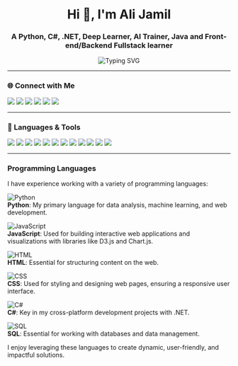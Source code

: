 <h1 align="center">Hi 👋, I'm Ali Jamil</h1>
<h3 align="center">A Python, C#, .NET, Deep Learner, AI Trainer, Java and Front-end/Backend Fullstack learner</h3>

<p align="center">
  <img src="https://readme-typing-svg.herokuapp.com?font=Fira+Code&size=22&pause=1000&center=true&vCenter=true&width=500&lines=Welcome+to+my+GitHub+profile!" alt="Typing SVG" />
</p>

---

### 🌐 Connect with Me

<p align="left">
  <a href="mailto:alijamil.programing@gmail.com"><img src="https://img.shields.io/badge/Gmail-D14836?style=for-the-badge&logo=gmail&logoColor=white"/></a>
  <a href="mailto:alijamil@outlook.com.tr"><img src="https://img.shields.io/badge/Outlook-0078D4?style=for-the-badge&logo=microsoft-outlook&logoColor=white"/></a>
  <a href="https://www.linkedin.com/in/ali-jamil-bb06a0275/"><img src="https://img.shields.io/badge/LinkedIn-0A66C2?style=for-the-badge&logo=linkedin&logoColor=white"/></a>
  <a href="https://wa.me/963964868285"><img src="https://img.shields.io/badge/WhatsApp-25D366?style=for-the-badge&logo=whatsapp&logoColor=white"/></a>
  <a href="https://discordapp.com/users/ali_jamil"><img src="https://img.shields.io/badge/Discord-5865F2?style=for-the-badge&logo=discord&logoColor=white"/></a>
  <a href="https://github.com/ALIJAMIL-dev"><img src="https://img.shields.io/badge/GitHub-100000?style=for-the-badge&logo=github&logoColor=white"/></a>
</p>

---

### 🧰 Languages & Tools

<p align="left">
  <img src="https://img.shields.io/badge/Python-3776AB?style=for-the-badge&logo=python&logoColor=white"/>
  <img src="https://img.shields.io/badge/C%23-239120?style=for-the-badge&logo=c-sharp&logoColor=white"/>
  <img src="https://img.shields.io/badge/.NET-512BD4?style=for-the-badge&logo=dotnet&logoColor=white"/>
  <img src="https://img.shields.io/badge/Java-007396?style=for-the-badge&logo=java&logoColor=white"/>
  <img src="https://img.shields.io/badge/HTML5-E34F26?style=for-the-badge&logo=html5&logoColor=white"/>
  <img src="https://img.shields.io/badge/CSS3-1572B6?style=for-the-badge&logo=css3&logoColor=white"/>
  <img src="https://img.shields.io/badge/JavaScript-F7DF1E?style=for-the-badge&logo=javascript&logoColor=black"/>
  <img src="https://img.shields.io/badge/Linux-FCC624?style=for-the-badge&logo=linux&logoColor=black"/>
  <img src="https://img.shields.io/badge/Docker-2496ED?style=for-the-badge&logo=docker&logoColor=white"/>
  <img src="https://img.shields.io/badge/Git-F05032?style=for-the-badge&logo=git&logoColor=white"/>
  <img src="https://img.shields.io/badge/GitHub-181717?style=for-the-badge&logo=github&logoColor=white"/>
  <img src="https://img.shields.io/badge/Visual_Studio_Code-007ACC?style=for-the-badge&logo=visualstudiocode&logoColor=white"/>
</p>

---

### Programming Languages

I have experience working with a variety of programming languages:

![Python](https://upload.wikimedia.org/wikipedia/commons/c/c3/Python-logo-notext.svg)  
**Python**: My primary language for data analysis, machine learning, and web development.  

![JavaScript](https://upload.wikimedia.org/wikipedia/commons/6/64/JavaScript-logo.png)  
**JavaScript**: Used for building interactive web applications and visualizations with libraries like D3.js and Chart.js.

![HTML](https://upload.wikimedia.org/wikipedia/commons/5/5f/HTML5_logo.svg)  
**HTML**: Essential for structuring content on the web.  

![CSS](https://upload.wikimedia.org/wikipedia/commons/6/62/CSS3_logo.svg)  
**CSS**: Used for styling and designing web pages, ensuring a responsive user interface.

![C#](https://upload.wikimedia.org/wikipedia/commons/4/47/Csharp_Logo.png)  
**C#**: Key in my cross-platform development projects with .NET.  

![SQL](https://upload.wikimedia.org/wikipedia/commons/2/29/SQL_logo.svg)  
**SQL**: Essential for working with databases and data management.

I enjoy leveraging these languages to create dynamic, user-friendly, and impactful solutions.

